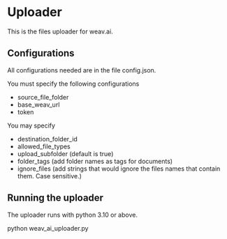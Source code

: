 # Uploader

This is the files uploader for weav.ai.

## Configurations

All configurations needed are in the file config.json. 

You must specify the following configurations

- source_file_folder
- base_weav_url
- token

You may specify

- destination_folder_id
- allowed_file_types
- upload_subfolder (default is true)
- folder_tags (add folder names as tags for documents)
- ignore_files (add strings that would ignore the files names that contain them. Case sensitive.)

## Running the uploader

The uploader runs with python 3.10 or above. 

python weav_ai_uploader.py